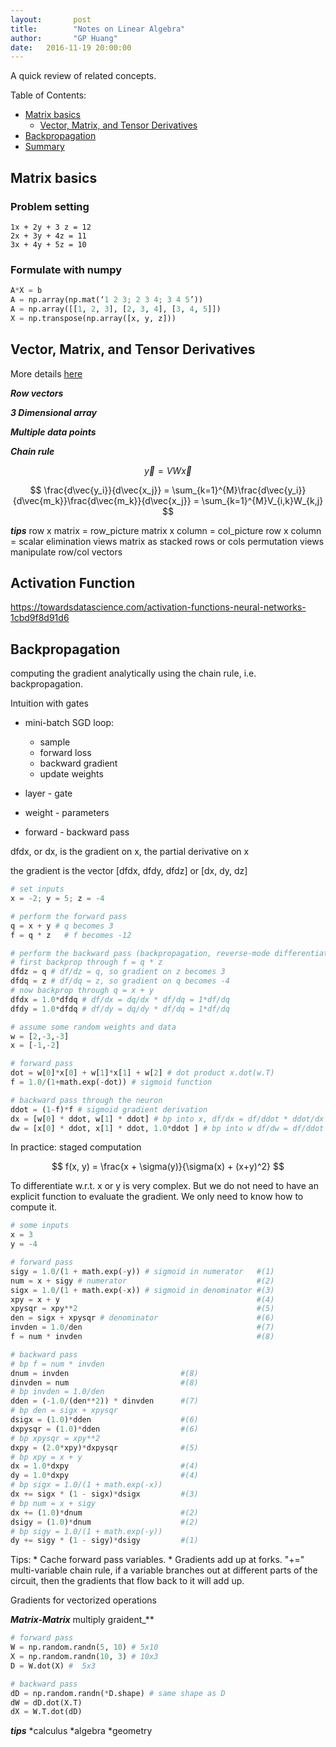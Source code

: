 ```yaml
---
layout:       post
title:        "Notes on Linear Algebra"
author:       "GP Huang"
date:   2016-11-19 20:00:00
---
```


A quick review of related concepts.

Table of Contents:

- [Matrix basics](#Matrix)
  - [Vector, Matrix, and Tensor Derivatives](#Derivatives)
- [Backpropagation](#Backpropagation)
- [Summary](#summary)

<a name='Matrix'></a>

## Matrix basics

### Problem setting

```
1x + 2y + 3 z = 12
2x + 3y + 4z = 11
3x + 4y + 5z = 10
```

### Formulate with numpy

```python
A*X = b
A = np.array(np.mat(‘1 2 3; 2 3 4; 3 4 5’))
A = np.array([[1, 2, 3], [2, 3, 4], [3, 4, 5]])
X = np.transpose(np.array([x, y, z]))
```
<a name='Derivatives'></a>

## Vector, Matrix, and Tensor Derivatives

More details [here](http://cs231n.stanford.edu/vecDerivs.pdf)

**_Row vectors_**

**_3 Dimensional array_**

**_Multiple data points_**

**_Chain rule_**

$$
\vec{y} = VW\vec{x}
$$

$$
\frac{d\vec{y_i}}{d\vec{x_j}} = \sum_{k=1}^{M}\frac{d\vec{y_i}}{d\vec{m_k}}\frac{d\vec{m_k}}{d\vec{x_j}} = \sum_{k=1}^{M}V_{i,k}W_{k,j}
$$

**_tips_**
row x matrix = row\_picture
matrix x column = col\_picture
row x column = scalar
elimination views matrix as stacked rows or cols
permutation views manipulate row/col vectors

<a name='Backpropagation'></a>

## Activation Function
https://towardsdatascience.com/activation-functions-neural-networks-1cbd9f8d91d6

## Backpropagation

computing the gradient analytically using the chain rule, i.e. backpropagation.

Intuition with gates

* mini-batch SGD loop:
  - sample
  - forward loss
  - backward gradient
  - update weights

* layer - gate
* weight - parameters
* forward - backward pass

dfdx, or dx, is the gradient on x, the partial derivative on x

the gradient is the vector [dfdx, dfdy, dfdz] or [dx, dy, dz]

```python
# set inputs
x = -2; y = 5; z = -4

# perform the forward pass
q = x + y # q becomes 3
f = q * z   # f becomes -12

# perform the backward pass (backpropagation, reverse-mode differentiation)
# first backprop through f = q * z
dfdz = q # df/dz = q, so gradient on z becomes 3
dfdq = z # df/dq = z, so gradient on q becomes -4
# now backprop through q = x + y
dfdx = 1.0*dfdq # df/dx = dq/dx * df/dq = 1*df/dq
dfdy = 1.0*dfdq # df/dy = dq/dy * df/dq = 1*df/dq
```

```python
# assume some random weights and data
w = [2,-3,-3]
x = [-1,-2]

# forward pass
dot = w[0]*x[0] + w[1]*x[1] + w[2] # dot product x.dot(w.T)
f = 1.0/(1+math.exp(-dot)) # sigmoid function

# backward pass through the neuron
ddot = (1-f)*f # sigmoid gradient derivation
dx = [w[0] * ddot, w[1] * ddot] # bp into x, df/dx = df/ddot * ddot/dx = df/ddot * w
dw = [x[0] * ddot, x[1] * ddot, 1.0*ddot ] # bp into w df/dw = df/ddot * ddot/dw = df/ddot * x

```

In practice: staged computation

$$
f(x, y) = \frac{x + \sigma(y)}{\sigma(x) + (x+y)^2}
$$

To differentiate w.r.t. x or y is very complex.
But we do not need to have an explicit function to evaluate the gradient.
We only need to know how to compute it.

```python
# some inputs
x = 3
y = -4

# forward pass
sigy = 1.0/(1 + math.exp(-y)) # sigmoid in numerator   #(1)
num = x + sigy # numerator                             #(2)
sigx = 1.0/(1 + math.exp(-x)) # sigmoid in denominator #(3)
xpy = x + y                                            #(4)
xpysqr = xpy**2                                        #(5)
den = sigx + xpysqr # denominator                      #(6)
invden = 1.0/den                                       #(7)
f = num * invden                                       #(8)

# backward pass
# bp f = num * invden
dnum = invden                         #(8)
dinvden = num                         #(8)
# bp invden = 1.0/den
dden = (-1.0/(den**2)) * dinvden      #(7)
# bp den = sigx + xpysqr
dsigx = (1.0)*dden                    #(6)
dxpysqr = (1.0)*dden                  #(6)
# bp xpysqr = xpy**2                  
dxpy = (2.0*xpy)*dxpysqr              #(5)
# bp xpy = x + y                       
dx = 1.0*dxpy                         #(4)
dy = 1.0*dxpy                         #(4)
# bp sigx = 1.0/(1 + math.exp(-x))
dx += sigx * (1 - sigx)*dsigx         #(3)
# bp num = x + sigy
dx += (1.0)*dnum                      #(2)
dsigy = (1.0)*dnum                    #(2)
# bp sigy = 1.0/(1 + math.exp(-y))
dy += sigy * (1 - sigy)*dsigy         #(1)

```

Tips:
    * Cache forward pass variables.
    * Gradients add up at forks. "+=" multi-variable chain rule, if a variable branches out at different parts of the circuit, then the gradients that flow back to it will add up.

Gradients for vectorized operations

**_Matrix-Matrix_** multiply graident_**

```python
# forward pass
W = np.random.randn(5, 10) # 5x10
X = np.random.randn(10, 3) # 10x3
D = W.dot(X) #  5x3

# backward pass
dD = np.random.randn(*D.shape) # same shape as D
dW = dD.dot(X.T)
dX = W.T.dot(dD)

```

**_tips_**
*calculus
*algebra
*geometry
